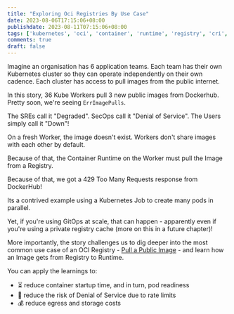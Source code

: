 ```yaml
---
title: "Exploring Oci Registries By Use Case"
date: 2023-08-06T17:15:06+08:00
publishdate: 2023-08-11T07:15:06+08:00
tags: ['kubernetes', 'oci', 'container', 'runtime', 'registry', 'cri', 'distribution']
comments: true
draft: false
---
```


Imagine an organisation has 6 application teams.
Each team has their own Kubernetes cluster so they can operate independently on their own cadence.
Each cluster has access to pull images from the public internet.

In this story, 36 Kube Workers pull 3 new public images from Dockerhub.
Pretty soon, we're seeing `ErrImagePulls`.

The SREs call it "Degraded".
SecOps call it "Denial of Service".
The Users simply call it "Down"!

On a fresh Worker, the image doesn't exist.
Workers don't share images with each other by default.

Because of that, the Container Runtime on the Worker must pull the Image from a Registry.

Because of that, we got a 429 Too Many Requests response from DockerHub!

Its a contrived example using a Kubernetes Job to create many pods in parallel.

Yet, if you're using GitOps at scale, that can happen - apparently even if you're using a private registry cache (more on this in a future chapter)!

More importantly, the story challenges us to dig deeper into the most common use case of an OCI Registry - [Pull a Public Image](../../explainer/container-oci-registry/pull-a-public-container-image/) - and learn how an Image gets from Registry to Runtime.

You can apply the learnings to:

- ⏳ reduce container startup time, and in turn, pod readiness
- 🛑 reduce the risk of Denial of Service due to rate limits
- 💰 reduce egress and storage costs
